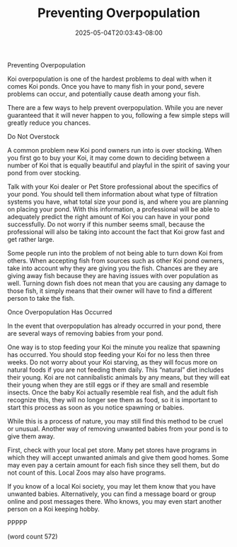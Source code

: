 ﻿---
title: "Preventing Overpopulation"
date: 2025-05-04T20:03:43-08:00
description: "Koi txt Tips for Web Success"
featured_image: "/images/Koi txt.jpg"
tags: ["Koi txt"]
---

Preventing Overpopulation

Koi overpopulation is one of the hardest problems to deal with when it comes Koi ponds. Once you have to many fish in your pond, severe problems can occur, and potentially cause death among your fish.

There are a few ways to help prevent overpopulation. While you are never guaranteed that it will never happen to you, following a few simple steps will greatly reduce you chances.  

Do Not Overstock

A common problem new Koi pond owners run into is over stocking. When you first go to buy your Koi, it may come down to deciding between a number of Koi that is equally beautiful and playful in the spirit of saving your pond from over stocking. 

Talk with your Koi dealer or Pet Store professional about the specifics of your pond. You should tell them information about what type of filtration systems you have, what total size your pond is, and where you are planning on placing your pond. With this information, a professional will be able to adequately predict the right amount of Koi you can have in your pond successfully. Do not worry if this number seems small, because the professional will also be taking into account the fact that Koi grow fast and get rather large.

Some people run into the problem of not being able to turn down Koi from others. When accepting fish from sources such as other Koi pond owners, take into account why they are giving you the fish. Chances are they are giving away fish because they are having issues with over population as well. Turning down fish does not mean that you are causing any damage to those fish, it simply means that their owner will have to find a different person to take the fish.


Once Overpopulation Has Occurred

In the event that overpopulation has already occurred in your pond,  there are several ways of removing babies from your pond. 

One way is to stop feeding your Koi the minute you realize that spawning has occurred. You should stop feeding your Koi for no less then three weeks. Do not worry about your Koi starving, as they will focus more on natural foods if you are not feeding them daily. This “natural” diet includes their young. Koi are not cannibalistic animals by any means, but they will eat their young when they are still eggs or if they are small and resemble insects. Once the baby Koi actually resemble real fish, and the adult fish recognize this, they will no longer see them as food, so it is important to start this process as soon as you notice spawning or babies.

While this is a process of nature, you may still find this method to be cruel or unusual. Another way of removing unwanted babies from your pond is to give them away.

First, check with your local pet store. Many pet stores have programs in which they will accept unwanted animals and give them good homes. Some may even pay a certain amount for each fish since they sell them, but do not count of this. Local Zoos may also have programs.

If you know of a local Koi society, you may let them know that you have unwanted babies. Alternatively, you can find a message board or group online and post messages there. Who knows, you may even start another person on a Koi keeping hobby.

PPPPP

(word count 572)

